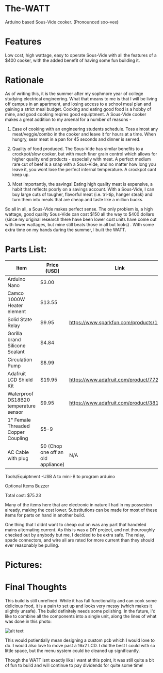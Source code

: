 # The-WATT
Arduino based Sous-Vide cooker. (Pronounced soo-vee)

# Features
Low cost, high wattage, easy to operate Sous-Vide with all the features of a $400 cooker, with the added benefit of having some fun building it.

# Rationale
As of writing this, it is the summer after my sophmore year of college studying electrical engineering. What that means to me is that I will be living off campus in an apartment, and losing access to a school meal plan and gaining a strict meal budget. Cooking and eating good food is a hobby of mine, and good cooking reqires good equiptment. A Sous-Vide cooker makes a great addition to my arsenal for a number of reasons -  

1. Ease of cooking with an engineering students schedule. Toss almost any meat/veggie/combo in the cooker and leave it for hours at a time. When hungry, sear meat in a pan for 45 seconds and dinner is served. 

2. Quality of food produced. The Sous-Vide has similar benefits to a crockpot/slow cooker, but with much finer grain control which allows for higher quality end products - especially with meat. A perfect medium rare cut of beef is a snap with a Sous-Vide, and no matter how long you leave it, you wont lose the perfect internal temperature. A crockpot cant keep up.

3. Most importantly, the savings! Eating high quality meat is expensive, a habit that reflects poorly on a savings account. With a Sous-Vide, I can buy large cuts of tougher, flavorful meat (i.e. tri-tip, hanger steak) and turn them into meals that are cheap and taste like a million bucks.

So all in all, a Sous-Vide makes perfect sense. The only problem is, a high wattage, good quality Sous-Vide can cost $150 all the way to $400 dollars (since my original research there have been lower cost units have come out with lower wattages, but mine still beats those in all but looks) . With some extra time on my hands during the summer, I built the WATT.  


# Parts List:
| Item | Price (USD) | Link |
|---|---|---|
| Arduino Nano | $3.00 | | 
| Camco 1000W Heater element | $13.55 | |
| Solid State Relay| $9.95 | https://www.sparkfun.com/products/13015 |
| Gorilla brand Silicone Sealant | $4.84 | |
| Circulation Pump | $8.99 | |
| Adafruit LCD Shield Kit | $19.95 | https://www.adafruit.com/product/772 |
| Waterproof DS18B20 temperature sensor | $9.95 | https://www.adafruit.com/product/381 |
| 1" Female Threaded Copper Coupling | $5-9 | |
| AC Cable with plug | $0 (Chop one off an old appliance) | N/A |

Tools/Equiptment
-USB A to mini-B to program arduino

Optional Items
Buzzer

Total cost:
$75.23

Many of the items here that are electronic in nature I had in my possesion already, making the cost lower. Substitutions can be made for most of these items for parts on hand in another build. 

One thing that I didnt want to cheap out on was any part that handeled mains alternating current. As this is was a DIY project, and not thouroughly checked out by anybody but me, I decided to be extra safe. The relay, spade connectors, and wire all are rated for more current than they should ever reasonably be pulling. 

# Pictures:

# Final Thoughts
This build is still unrefined. While it has full functionality and can cook some delicious food, it is a pain to set up and looks very messy (which makes it slightly unsafe). The build definitely needs some polishing. In the future, I'd like to combine all the components into a single unit, along the lines of what was done in this photo: 

![alt text](https://raw.githubusercontent.com/chunter18//branch/the-WATT/sous_vide_example.jpg)

This would potientially mean designing a custom pcb which I would love to do. I would also love to move past a 16x2 LCD. I did the best I could with so little space, but the menu system could be cleaned up significantly. 

Though the WATT isnt exactly like I want at this point, it was still quite a bit of fun to build and will continue to pay dividends for quite some time!
